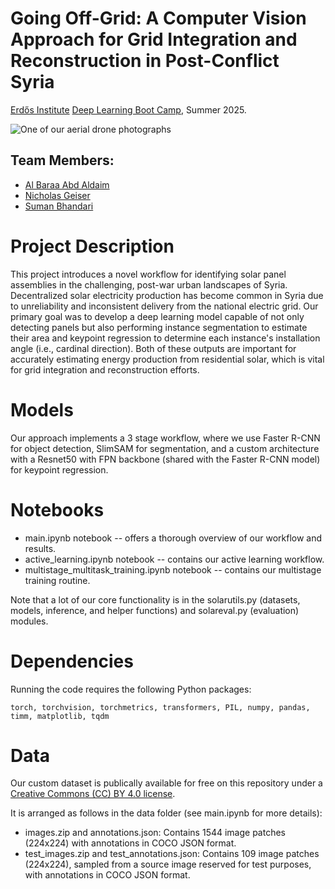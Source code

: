 # Going Off-Grid: A Computer Vision Approach for Grid Integration and Reconstruction in Post-Conflict Syria

[Erdős Institute](https://www.erdosinstitute.org/) [Deep Learning Boot Camp](https://www.erdosinstitute.org/programs/summer-2025/deep-learning-boot-camp), Summer 2025.

![One of our aerial drone photographs](/main_ipynb_images/drone_7.jpg)

## Team Members:
- [Al Baraa Abd Aldaim](https://www.linkedin.com/in/baraa-abd/)
- [Nicholas Geiser](https://www.linkedin.com/in/ngeiser/)
- [Suman Bhandari](https://www.linkedin.com/in/suman-bhandari/)

# Project Description

This project introduces a novel workflow for identifying solar panel assemblies in the challenging, post-war urban landscapes of Syria. Decentralized solar electricity production has become common in Syria due to unreliability and inconsistent delivery from the national electric grid. Our primary goal was to develop a deep learning model capable of not only detecting panels but also performing instance segmentation to estimate their area and keypoint regression to determine each instance's installation angle (i.e., cardinal direction). Both of these outputs are important for accurately estimating energy production from residential solar, which is vital for grid integration and reconstruction efforts.

# Models
Our approach implements a 3 stage workflow, where we use Faster R-CNN for object detection, SlimSAM for segmentation, and a custom architecture with a Resnet50 with FPN backbone (shared with the Faster R-CNN model) for keypoint regression.


# Notebooks
- main.ipynb notebook  -- offers a thorough overview of our workflow and results.
- active_learning.ipynb notebook -- contains our active learning workflow.
- multistage_multitask_training.ipynb notebook -- contains our multistage training routine.

Note that a lot of our core functionality is in the solarutils.py (datasets, models, inference, and helper functions) and solareval.py (evaluation) modules. 

# Dependencies
Running the code requires the following Python packages: 
```
torch, torchvision, torchmetrics, transformers, PIL, numpy, pandas, timm, matplotlib, tqdm
```
# Data
Our custom dataset is publically available for free on this repository under a [Creative Commons (CC) BY 4.0 license](https://creativecommons.org/licenses/by/4.0/). 

It is arranged as follows in the data folder (see main.ipynb for more details): 
  - images.zip and annotations.json: Contains 1544 image patches (224x224) with annotations in COCO JSON format.
  - test_images.zip and test_annotations.json: Contains 109 image patches (224x224), sampled from a source image reserved for test purposes, with annotations in COCO JSON format. 
